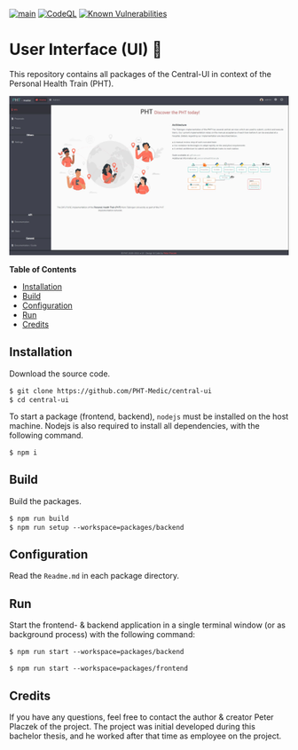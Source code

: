 [![main](https://github.com/Tada5hi/pht-central-ui/actions/workflows/main.yml/badge.svg)](https://github.com/Tada5hi/pht-central-ui/actions/workflows/main.yml)
[![CodeQL](https://github.com/PHT-Medic/central-ui/actions/workflows/codeql.yml/badge.svg)](https://github.com/PHT-Medic/central-ui/actions/workflows/codeql.yml)
[![Known Vulnerabilities](https://snyk.io/test/github/Tada5hi/pht-central-ui/badge.svg)](https://snyk.io/test/github/Tada5hi/pht-central-ui)

# User Interface (UI) 🚀
This repository contains all packages of the Central-UI in context of the Personal Health Train (PHT).

![](assets/ui.jpg)

**Table of Contents**

- [Installation](#installation)
- [Build](#build)
- [Configuration](#configuration)
- [Run](#run)
- [Credits](#credits)

## Installation
Download the source code.

```shell
$ git clone https://github.com/PHT-Medic/central-ui
$ cd central-ui
```

To start a package (frontend, backend), `nodejs` must be installed on the host machine.
Nodejs is also required to install all dependencies, with the following command.

```shell
$ npm i
```

## Build
Build the packages.

```shell
$ npm run build
$ npm run setup --workspace=packages/backend
```

## Configuration
Read the `Readme.md` in each package directory.

## Run
Start the frontend- & backend application in a single terminal window (or as background process) with the following command:
```shell
$ npm run start --workspace=packages/backend
```
```shell
$ npm run start --workspace=packages/frontend
```

## Credits
If you have any questions, feel free to contact the author & creator Peter Placzek of the project.
The project was initial developed during this bachelor thesis, and he worked after that time as employee
on the project.
